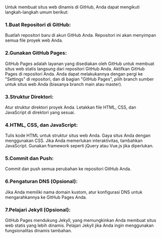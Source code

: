 Untuk membuat situs web dinamis di GitHub, Anda dapat mengikuti langkah-langkah umum berikut:

### 1.Buat Repositori di GitHub:

Buatlah repositori baru di akun GitHub Anda. Repositori ini akan menyimpan semua file proyek web Anda.

### 2.Gunakan GitHub Pages:

GitHub Pages adalah layanan yang disediakan oleh GitHub untuk membuat situs web statis langsung dari repositori GitHub Anda.
Aktifkan GitHub Pages di repositori Anda. Anda dapat melakukannya dengan pergi ke "Settings" di repositori, dan di bagian "GitHub Pages", pilih branch sumber untuk situs web Anda (biasanya branch main atau master).

### 3.Struktur Direktori:

Atur struktur direktori proyek Anda. Letakkan file HTML, CSS, dan JavaScript di direktori yang sesuai.

### 4.HTML, CSS, dan JavaScript:

Tulis kode HTML untuk struktur situs web Anda.
Gaya situs Anda dengan menggunakan CSS.
Jika Anda memerlukan interaktivitas, tambahkan JavaScript. Gunakan framework seperti jQuery atau Vue.js jika diperlukan.

### 5.Commit dan Push:

Commit dan push semua perubahan ke repositori GitHub Anda.

### 6.Pengaturan DNS (Opsional):

Jika Anda memiliki nama domain kustom, atur konfigurasi DNS untuk mengarahkannya ke GitHub Pages Anda.

### 7.Pelajari Jekyll (Opsional):

GitHub Pages mendukung Jekyll, yang memungkinkan Anda membuat situs web statis yang lebih dinamis.
Pelajari Jekyll jika Anda ingin menggunakan fungsionalitas dinamis tambahan.
